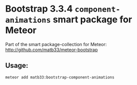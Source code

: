 # Bootstrap 3.3.4 `component-animations` smart package for Meteor

Part of the smart package-collection for Meteor: http://github.com/matb33/meteor-bootstrap

## Usage:

`meteor add matb33:bootstrap-component-animations`